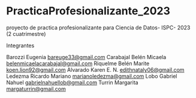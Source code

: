 # PracticaProfesionalizante_2023
proyecto de practica profesionalizante para Ciencia de Datos- ISPC- 2023 (2 cuatrimestre)

Integrantes

Barozzi	Eugenia	          bareuge33@gmail.com
Carabajal Belén Micaela	  belenmicaelacarabajal@gmail.com
Riquelme Belén Marite	  koen.lion92@gmail.com
Alvarado Karen E. N.	  edithnataly06@gmail.com
Ledezma	Ricardo Mariano   marianoledezma@gmail.com
Lobo Gabriel Nahuel	  gabrielnahuellob@gmail.com
Turrin Margarita	  margaturrin@gmail.com
